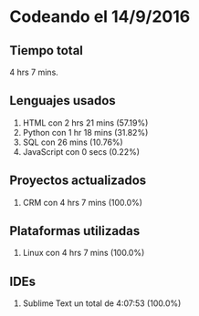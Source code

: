 # Codeando el 14/9/2016

## Tiempo total
4 hrs 7 mins.

## Lenguajes usados
1. HTML con 2 hrs 21 mins (57.19%)
1. Python con 1 hr 18 mins (31.82%)
1. SQL con 26 mins (10.76%)
1. JavaScript con 0 secs (0.22%)

## Proyectos actualizados
1. CRM con 4 hrs 7 mins (100.0%)

## Plataformas utilizadas
1. Linux con 4 hrs 7 mins (100.0%)

## IDEs
1. Sublime Text un total de 4:07:53 (100.0%)
